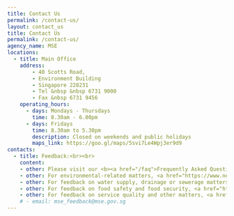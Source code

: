 ```yaml
---
title: Contact Us
permalink: /contact-us/
layout: contact_us
title: Contact Us
permalink: /contact-us/
agency_name: MSE
locations:
  - title: Main Office
    address:
        - 40 Scotts Road,
        - Environment Building
        - Singapore 228231 
        - Tel &nbsp &nbsp 6731 9000
        - Fax &nbsp 6731 9456
    operating_hours:
      - days: Mondays - Thursdays
        time: 8.30am - 6.00pm
      - days: Fridays
        time: 8.30am to 5.30pm
        description: Closed on weekends and public holidays
        maps_link: https://goo.gl/maps/5svi7Le4Wpj3er9d9
contacts:
  - title: Feedback:<br><br>
    content:
    - other: Please visit our <b><a href="/faq">Frequently Asked Question (FAQ)</a></b> page for more information<br><br>
    - other: For environmental-related matters, <a href="https://www.nea.gov.sg/corporate-functions/feedback"><b>click here</b></a> to provide feedback to NEA<br><br>
    - other: For feedback on water supply, drainage or sewerage matters, <a href="https://app.pub.gov.sg/feedback/Pages/HelpAndFeedback.aspx"><b>click here</b></a> to provide feedback to PUB<br><br>
    - other: For feedback on food safety and food security, <a href="https://www.sfa.gov.sg/feedback"><b>click here</b></a> to provide feedback to SFA<br><br>
    - other: For feedback on service quality and other matters, <a href="https://form.gov.sg/#!/5f9bbe55fb5198001166faec"><b>click here</b></a><br>
    # - email: mse_feedback@mse.gov.sg
---
```

